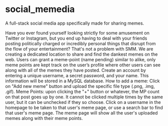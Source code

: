 # social_memedia
A full-stack social media app specifically made for sharing memes. 




Have you ever found yourself looking strictly for some amusement on Twitter or Instagram, but you end up having to deal with your friends posting politically charged or incredibly personal things that disrupt from the flow of your entertainment? That's not a problem with SMM. We are creating a dedicated location to share and find the dankest memes on the web. Users can grant a meme-point (name pending) similar to alike, only meme points are kept track on the user’s profile where other users can see along with all of the memes they have posted.
Create an account by entering a unique username, a secret password, and your name. This information will be stored in a MySQL database.
How to add a meme: Click on "Add new meme" button and upload the specific file type (.png, .img, .gif).
Meme Points: upon clicking the "+" button or whatever, the MP count on that post goes up by one. It cannot be clicked multiple times by the same user, but it can be unchecked if they so choose.
Click on a username in the homepage to be taken to that user's meme page, or use a search bar to find that user's meme page.
The meme page will show all the user's uploaded memes along with their meme points.



